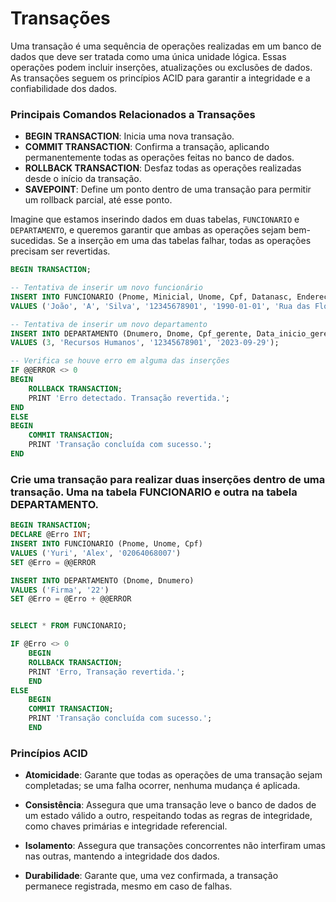 # Transações

Uma transação é uma sequência de operações realizadas em um banco de dados que deve ser tratada como uma única unidade lógica. Essas operações podem incluir inserções, atualizações ou exclusões de dados. As transações seguem os princípios ACID para garantir a integridade e a confiabilidade dos dados.

### Principais Comandos Relacionados a Transações

- **BEGIN TRANSACTION**: Inicia uma nova transação.
- **COMMIT TRANSACTION**: Confirma a transação, aplicando permanentemente todas as operações feitas no banco de dados.
- **ROLLBACK TRANSACTION**: Desfaz todas as operações realizadas desde o início da transação.
- **SAVEPOINT**: Define um ponto dentro de uma transação para permitir um rollback parcial, até esse ponto.

Imagine que estamos inserindo dados em duas tabelas, `FUNCIONARIO` e `DEPARTAMENTO`, e queremos garantir que ambas as operações sejam bem-sucedidas. Se a inserção em uma das tabelas falhar, todas as operações precisam ser revertidas.

```sql
BEGIN TRANSACTION;

-- Tentativa de inserir um novo funcionário
INSERT INTO FUNCIONARIO (Pnome, Minicial, Unome, Cpf, Datanasc, Endereco, Sexo, Salario, Cpf_supervisor, Dnr)
VALUES ('João', 'A', 'Silva', '12345678901', '1990-01-01', 'Rua das Flores, 123', 'M', 5000, NULL, 1);

-- Tentativa de inserir um novo departamento
INSERT INTO DEPARTAMENTO (Dnumero, Dnome, Cpf_gerente, Data_inicio_gerente)
VALUES (3, 'Recursos Humanos', '12345678901', '2023-09-29');

-- Verifica se houve erro em alguma das inserções
IF @@ERROR <> 0 
BEGIN
    ROLLBACK TRANSACTION;
    PRINT 'Erro detectado. Transação revertida.';
END
ELSE
BEGIN
    COMMIT TRANSACTION;
    PRINT 'Transação concluída com sucesso.';
END
```

### Crie uma transação para realizar duas inserções dentro de uma transação. Uma na tabela FUNCIONARIO e outra na tabela DEPARTAMENTO. 
```sql
BEGIN TRANSACTION;
DECLARE @Erro INT;
INSERT INTO FUNCIONARIO (Pnome, Unome, Cpf)
VALUES ('Yuri', 'Alex', '02064068007')
SET @Erro = @@ERROR

INSERT INTO DEPARTAMENTO (Dnome, Dnumero)
VALUES ('Firma', '22')
SET @Erro = @Erro + @@ERROR


SELECT * FROM FUNCIONARIO;

IF @Erro <> 0
	BEGIN
	ROLLBACK TRANSACTION;
	PRINT 'Erro, Transação revertida.';
	END
ELSE
	BEGIN
	COMMIT TRANSACTION;
	PRINT 'Transação concluída com sucesso.';
	END
```

### Princípios ACID

- **Atomicidade**: Garante que todas as operações de uma transação sejam completadas; se uma falha ocorrer, nenhuma mudança é aplicada.

- **Consistência**: Assegura que uma transação leve o banco de dados de um estado válido a outro, respeitando todas as regras de integridade, como chaves primárias e integridade referencial.

- **Isolamento**: Assegura que transações concorrentes não interfiram umas nas outras, mantendo a integridade dos dados.

- **Durabilidade**: Garante que, uma vez confirmada, a transação permanece registrada, mesmo em caso de falhas.
